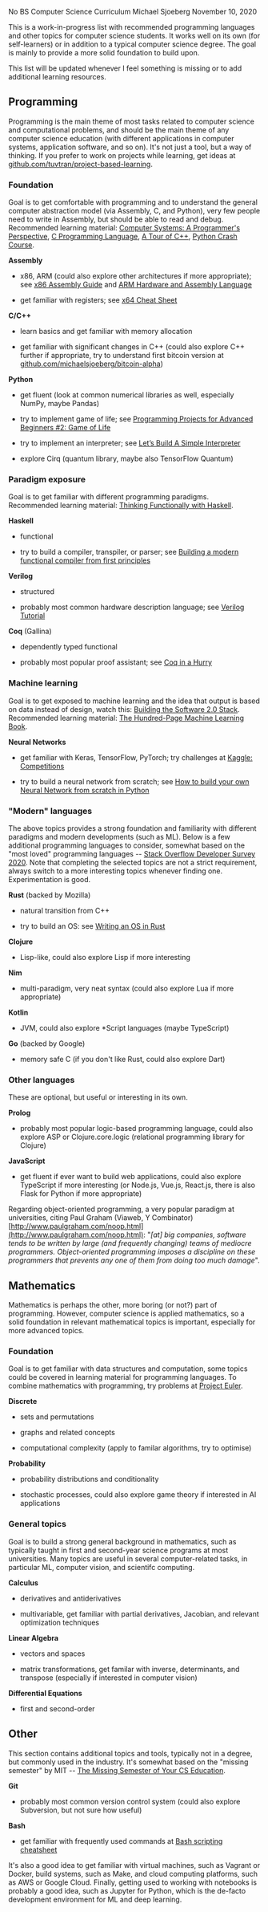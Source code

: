 No BS Computer Science Curriculum
Michael Sjoeberg
November 10, 2020

This is a work-in-progress list with recommended programming languages and other topics for computer science students. It works well on its own (for self-learners) or in addition to a typical computer science degree. The goal is mainly to provide a more solid foundation to build upon. 

This list will be updated whenever I feel something is missing or to add additional learning resources.

## Programming

Programming is the main theme of most tasks related to computer science and computational problems, and should be the main theme of any computer science education (with different applications in computer systems, application software, and so on). It's not just a tool, but a way of thinking. If you prefer to work on projects while learning, get ideas at [github.com/tuvtran/project-based-learning](https://github.com/tuvtran/project-based-learning).

### Foundation

Goal is to get comfortable with programming and to understand the general computer abstraction model (via Assembly, C, and Python), very few people need to write in Assembly, but should be able to read and debug. Recommended learning material: [Computer Systems: A Programmer's Perspective](https://www.amazon.com/Computer-Systems-OHallaron-Randal-Bryant/dp/1292101768), [C Programming Language](https://www.amazon.com/Programming-Language-2nd-Brian-Kernighan/dp/0131103628), [A Tour of C++](https://www.amazon.com/Tour-2nd-Depth-Bjarne-Stroustrup/dp/0134997832), [Python Crash Course](https://www.amazon.com/Python-Crash-Course-2nd-Edition/dp/1593279280).

**Assembly**

- x86, ARM (could also explore other architectures if more appropriate); see [x86 Assembly Guide](https://www.cs.virginia.edu/~evans/cs216/guides/x86.html) and [ARM Hardware and Assembly Language](https://www.cs.uaf.edu/courses/cs301/2014-fall/notes/arm-asm/)

- get familiar with registers; see [x64 Cheat Sheet](https://cs.brown.edu/courses/cs033/docs/guides/x64_cheatsheet.pdf)

**C/C++**

- learn basics and get familiar with memory allocation

- get familiar with significant changes in C++ (could also explore C++ further if appropriate, try to understand first bitcoin version at [github.com/michaelsjoeberg/bitcoin-alpha](https://github.com/michaelsjoeberg/bitcoin-alpha))

**Python**

- get fluent (look at common numerical libraries as well, especially NumPy, maybe Pandas)

- try to implement game of life; see [Programming Projects for Advanced Beginners #2: Game of Life](https://robertheaton.com/2018/07/20/project-2-game-of-life/)

- try to implement an interpreter; see [Let’s Build A Simple Interpreter](https://ruslanspivak.com/lsbasi-part1/)

- explore Cirq (quantum library, maybe also TensorFlow Quantum)

### Paradigm exposure

Goal is to get familiar with different programming paradigms. Recommended learning material: [Thinking Functionally with Haskell](https://www.amazon.com/Thinking-Functionally-Haskell-Richard-Bird/dp/1107452643).

**Haskell**

- functional

- try to build a compiler, transpiler, or parser; see [Building a modern functional compiler from first principles](http://dev.stephendiehl.com/fun/)

**Verilog**

- structured

- probably most common hardware description language; see [Verilog Tutorial](https://www.chipverify.com/verilog/verilog-tutorial)

**Coq** (Gallina)

- dependently typed functional

- probably most popular proof assistant; see [Coq in a Hurry](https://arxiv.org/abs/cs/0603118)

### Machine learning

Goal is to get exposed to machine learning and the idea that output is based on data instead of design, watch this: [Building the Software 2.0 Stack](https://databricks.com/session/keynote-from-tesla). Recommended learning material: [The Hundred-Page Machine Learning Book](https://www.amazon.com/Hundred-Page-Machine-Learning-Book/dp/199957950X).

**Neural Networks**

- get familiar with Keras, TensorFlow, PyTorch; try challenges at [Kaggle: Competitions](https://www.kaggle.com/competitions)

- try to build a neural network from scratch; see [How to build your own Neural Network from scratch in Python](https://towardsdatascience.com/how-to-build-your-own-neural-network-from-scratch-in-python-68998a08e4f6)

### "Modern" languages

The above topics provides a strong foundation and familiarity with different paradigms and modern developments (such as ML). Below is a few additional programming languages to consider, somewhat based on the "most loved" programming languages -- [Stack Overflow Developer Survey 2020](https://insights.stackoverflow.com/survey/2020#most-loved-dreaded-and-wanted). Note that completing the selected topics are not a strict requirement, always switch to a more interesting topics whenever finding one. Experimentation is good.
	
**Rust** (backed by Mozilla)

- natural transition from C++

- try to build an OS: see [Writing an OS in Rust](https://os.phil-opp.com/)

**Clojure**
 
- Lisp-like, could also explore Lisp if more interesting

**Nim**

- multi-paradigm, very neat syntax (could also explore Lua if more appropriate)

**Kotlin**

- JVM, could also explore \*Script languages (maybe TypeScript)

**Go** (backed by Google)

- memory safe C (if you don't like Rust, could also explore Dart)

### Other languages

These are optional, but useful or interesting in its own.
	
**Prolog**

- probably most popular logic-based programming language, could also explore ASP or Clojure.core.logic (relational programming library for Clojure)

**JavaScript**

- get fluent if ever want to build web applications, could also explore TypeScript if more interesting (or Node.js, Vue.js, React.js, there is also Flask for Python if more appropriate)

Regarding object-oriented programming, a very popular paradigm at universities, citing Paul Graham (Viaweb, Y Combinator) [http://www.paulgraham.com/noop.html](http://www.paulgraham.com/noop.html): "*[at] big companies, software tends to be written by large (and frequently changing) teams of mediocre programmers. Object-oriented programming imposes a discipline on these programmers that prevents any one of them from doing too much damage*".

## Mathematics

Mathematics is perhaps the other, more boring (or not?) part of programming. However, computer science is applied mathematics, so a solid foundation in relevant mathematical topics is important, especially for more advanced topics.

### Foundation

Goal is to get familiar with data structures and computation, some topics could be covered in learning material for programming languages. To combine mathematics with programming, try problems at [Project Euler](https://projecteuler.net/).

**Discrete**

- sets and permutations

- graphs and related concepts

- computational complexity (apply to familar algorithms, try to optimise)

**Probability**

- probability distributions and conditionality

- stochastic processes, could also explore game theory if interested in AI applications

### General topics

Goal is to build a strong general background in mathematics, such as typically taught in first and second-year science programs at most universities. Many topics are useful in several computer-related tasks, in particular ML, computer vision, and scientifc computing.

**Calculus**

- derivatives and antiderivatives

- multivariable, get familiar with partial derivatives, Jacobian, and relevant optimization techniques

**Linear Algebra**

- vectors and spaces

- matrix transformations, get familar with inverse, determinants, and transpose (especially if interested in computer vision)

**Differential Equations**

- first and second-order

## Other

This section contains additional topics and tools, typically not in a degree, but commonly used in the industry. It's somewhat based on the "missing semester" by MIT -- [The Missing Semester of Your CS Education](https://missing.csail.mit.edu/).

**Git**

- probably most common version control system (could also explore Subversion, but not sure how useful)

**Bash**

- get familiar with frequently used commands at [Bash scripting cheatsheet](https://devhints.io/bash)

It's also a good idea to get familiar with virtual machines, such as Vagrant or Docker, build systems, such as Make, and cloud computing platforms, such as AWS or Google Cloud. Finally, getting used to working with notebooks is probably a good idea, such as Jupyter for Python, which is the de-facto development environment for ML and deep learning.